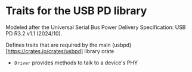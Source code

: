 # Traits for the USB PD library

Modeled after the Universal Serial Bus Power Delivery Specification: USB PD R3.2 v1.1 (2024/10).

Defines traits that are required by the main (usbpd)[https://crates.io/crates/usbpd] library crate
- `Driver` provides methods to talk to a device's PHY
